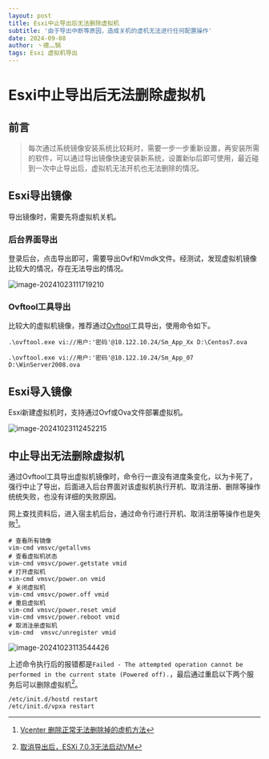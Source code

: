 ```yaml
---
layout: post
title: Esxi中止导出后无法删除虚拟机
subtitle: '由于导出中断等原因，造成关机的虚机无法进行任何配置操作'
date: 2024-09-08
author: 丶德灬锅
tags: Esxi 虚拟机导出
---
```


# Esxi中止导出后无法删除虚拟机

## 前言

> 每次通过系统镜像安装系统比较耗时，需要一步一步重新设置，再安装所需的软件，可以通过导出镜像快速安装新系统，设置新Ip后即可使用，最近碰到一次中止导出后，虚拟机无法开机也无法删除的情况。

## Esxi导出镜像

导出镜像时，需要先将虚拟机关机。

### 后台界面导出

登录后台，点击导出即可，需要导出Ovf和Vmdk文件。经测试，发现虚拟机镜像比较大的情况，存在无法导出的情况。

![image-20241023111719210](https://cdn.jsdelivr.net/gh/ldy/ldy.github.io@master/screenshot/2024-09-08-Esxi%E4%B8%AD%E6%AD%A2%E5%AF%BC%E5%87%BA%E5%90%8E%E6%97%A0%E6%B3%95%E5%88%A0%E9%99%A4%E8%99%9A%E6%8B%9F%E6%9C%BA-image-20241023111719210.png)

### Ovftool工具导出

比较大的虚拟机镜像，推荐通过[Ovftool](https://developer.broadcom.com/tools/open-virtualization-format-ovf-tool/latest)工具导出，使用命令如下。

```
.\ovftool.exe vi://用户:'密码'@10.122.10.24/Sm_App_Xx D:\Centos7.ova

.\ovftool.exe vi://用户:'密码'@10.122.10.24/Sm_App_07 D:\WinServer2008.ova
```

## Esxi导入镜像

Esxi新建虚拟机时，支持通过Ovf或Ova文件部署虚拟机。

![image-20241023112452215](https://cdn.jsdelivr.net/gh/ldy/ldy.github.io@master/screenshot/2024-09-08-Esxi%E4%B8%AD%E6%AD%A2%E5%AF%BC%E5%87%BA%E5%90%8E%E6%97%A0%E6%B3%95%E5%88%A0%E9%99%A4%E8%99%9A%E6%8B%9F%E6%9C%BA-image-20241023112452215.png)

## 中止导出无法删除虚拟机

通过Ovftool工具导出虚拟机镜像时，命令行一直没有进度条变化，以为卡死了，强行中止了导出，后面进入后台界面对该虚拟机执行开机、取消注册、删除等操作统统失败，也没有详细的失败原因。

网上查找资料后，进入宿主机后台，通过命令行进行开机、取消注册等操作也是失败[^1]。

```shell
# 查看所有镜像
vim-cmd vmsvc/getallvms
# 查看虚拟机状态
vim-cmd vmsvc/power.getstate vmid
# 打开虚拟机
vim-cmd vmsvc/power.on vmid
# 关闭虚拟机
vim-cmd vmsvc/power.off vmid
# 重启虚拟机
vim-cmd vmsvc/power.reset vmid
vim-cmd vmsvc/power.reboot vmid
# 取消注册虚拟机
vim-cmd  vmsvc/unregister vmid
```

![image-20241023113544426](https://cdn.jsdelivr.net/gh/ldy/ldy.github.io@master/screenshot/2024-09-08-Esxi%E4%B8%AD%E6%AD%A2%E5%AF%BC%E5%87%BA%E5%90%8E%E6%97%A0%E6%B3%95%E5%88%A0%E9%99%A4%E8%99%9A%E6%8B%9F%E6%9C%BA-image-20241023113544426.png)

上述命令执行后的报错都是```Failed - The attempted operation cannot be performed in the current state (Powered off).```，最后通过重启以下两个服务后可以删除虚拟机[^2]。

```shell
/etc/init.d/hostd restart
/etc/init.d/vpxa restart
```

[^1]: [Vcenter 删除正常无法删除掉的虚机方法](https://www.cnblogs.com/aldshengdeng/p/12767015.html)
[^2]: [取消导出后，ESXi 7.0.3无法启动VM](https://cloud.tencent.com/developer/ask/sof/116427275)